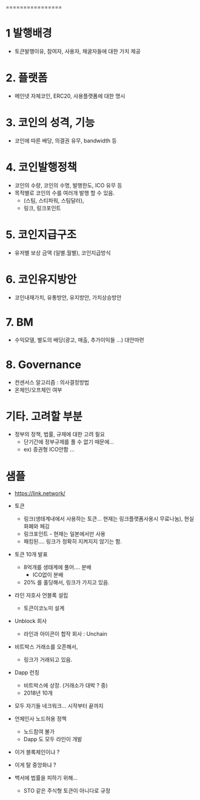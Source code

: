 ================

# 1 발행배경
- 토큰발행이유, 참여자, 사용자, 채굴자들에 대한 가치 제공

# 2. 플랫폼
- 메인넷 자체코인, ERC20, 사용플랫폼에 대한 명시

# 3. 코인의 성격, 기능
- 코인에 따른 배당, 의결권 유무, bandwidth 등

# 4. 코인발행정책
- 코인의 수량, 코인의 수명, 발행한도, ICO 유무 등
- 목적별로 코인의 수를 여러개 발행 할 수 있음. 
  + (스팀, 스티파워, 스팀달러),
  + 링크, 링크포인트

# 5. 코인지급구조
- 유저별 보상 금액 (일별.월별), 코인지급방식

# 6. 코인유지방안
- 코인내재가치, 유통방안, 유지방안, 가치상승방안

# 7. BM
- 수익모델, 별도의 배당(광고, 매출, 추가이익들 ...) 대안마련

# 8. Governance
- 컨센서스 알고리즘 : 의사결정방법
- 온체인/오프체인 여부

# 기타. 고려할 부분
- 정부의 정책, 법률, 규제에 대한 고려 필요 
  + 단기간에 정부규제를 풀 수 없기 때문에... 
  + ex) 증권형 ICO안함 ...
  
# 샘플
- https://link.network/
- 토큰
  + 링크(생태계내에서 사용하는 토큰... 현재는 링크플랫폼사용시 무료나눔), 현실화폐와 페깅
  + 링크포인트 - 현재는 일본에서만 사용
  + 패킹된.... 링크가 정확히 지켜지지 않기는 함.

- 토큰 10개 발표
  + 8억개를 생태계에 풀어.... 분배
     * ICO없이 분배
  + 20% 를 홀딩해서, 링크가 가지고 있음.

- 라인 자호사 언블록 설립
  + 토큰이코노미 설계

- Unblock 회사
  + 라인과 아이콘이 합작 회사 : Unchain 

- 비트박스 거래소를 오픈해서, 
  + 링크가 거래되고 있음.

- Dapp 런칭
  + 비트박스에 상장. (거래소가 대박 ? 중)
  + 2018년 10개

- 모두 자기들 네크워크... 시작부터 끝까지
- 언체인사 노드허용 정책
  - 노드참여 불가
  - Dapp 도 모두 라인이 개발
- 이거 블록체인이냐 ?
- 이게 탈 중앙화냐 ?
- 백서에 법률을 피하기 위해...
  + STO 같은 주식형 토큰이 아니다로 규정
  
  



  
  
  
  
  
  
  
  
  
  
  


